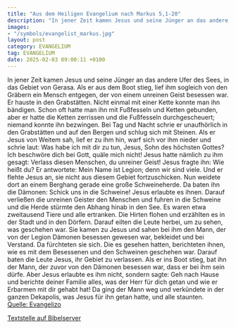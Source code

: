 ```yaml
---
title: "Aus dem Heiligen Evangelium nach Markus 5,1-20"
description: "In jener Zeit kamen Jesus und seine Jünger an das andere Ufer des Sees, in das Gebiet von Gerasa. Als er aus dem Boot stieg, lief ihm sogleich von den Gräbern ein Mensch entgegen, der von einem unreinen Geist besessen war. Er hauste in den Grabstätten. Nicht einmal mit einer Kett...."
images:
- "/symbols/evangelist_markus.jpg"
layout: post
category: EVANGELIUM
tag: EVANGELIUM
date: 2025-02-03 09:00:11 +0100
---
```

In jener Zeit kamen Jesus und seine Jünger an das andere Ufer des Sees, in das Gebiet von Gerasa.
Als er aus dem Boot stieg, lief ihm sogleich von den Gräbern ein Mensch entgegen, der von einem unreinen Geist besessen war.
Er hauste in den Grabstätten. Nicht einmal mit einer Kette konnte man ihn bändigen.<!--more-->
Schon oft hatte man ihn mit Fußfesseln und Ketten gebunden, aber er hatte die Ketten zerrissen und die Fußfesseln durchgescheuert; niemand konnte ihn bezwingen.
Bei Tag und Nacht schrie er unaufhörlich in den Grabstätten und auf den Bergen und schlug sich mit Steinen.
Als er Jesus von Weitem sah, lief er zu ihm hin, warf sich vor ihm nieder
und schrie laut: Was habe ich mit dir zu tun, Jesus, Sohn des höchsten Gottes? Ich beschwöre dich bei Gott, quäle mich nicht!
Jesus hatte nämlich zu ihm gesagt: Verlass diesen Menschen, du unreiner Geist!
Jesus fragte ihn: Wie heißt du? Er antwortete: Mein Name ist Legion; denn wir sind viele.
Und er flehte Jesus an, sie nicht aus diesem Gebiet fortzuschicken.
Nun weidete dort an einem Berghang gerade eine große Schweineherde.
Da baten ihn die Dämonen: Schick uns in die Schweine!
Jesus erlaubte es ihnen. Darauf verließen die unreinen Geister den Menschen und fuhren in die Schweine und die Herde stürmte den Abhang hinab in den See. Es waren etwa zweitausend Tiere und alle ertranken.
Die Hirten flohen und erzählten es in der Stadt und in den Dörfern. Darauf eilten die Leute herbei, um zu sehen, was geschehen war.
Sie kamen zu Jesus und sahen bei ihm den Mann, der von der Legion Dämonen besessen gewesen war, bekleidet und bei Verstand. Da fürchteten sie sich.
Die es gesehen hatten, berichteten ihnen, wie es mit dem Besessenen und den Schweinen geschehen war.
Darauf baten die Leute Jesus, ihr Gebiet zu verlassen.
Als er ins Boot stieg, bat ihn der Mann, der zuvor von den Dämonen besessen war, dass er bei ihm sein dürfe.
Aber Jesus erlaubte es ihm nicht, sondern sagte: Geh nach Hause und berichte deiner Familie alles, was der Herr für dich getan und wie er Erbarmen mit dir gehabt hat!
Da ging der Mann weg und verkündete in der ganzen Dekapolis, was Jesus für ihn getan hatte, und alle staunten.<br>
[Quelle: Evangelizo](https://evangeliumtagfuertag.org/DE/gospel)

[Textstelle auf Bibelserver](https://www.bibleserver.com/EU/Markus5,1-20)
